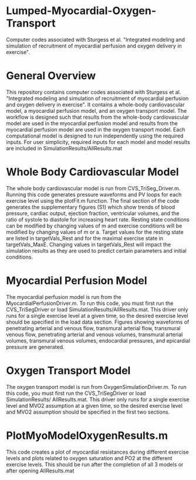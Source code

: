 # Lumped-Myocardial-Oxygen-Transport
Computer codes associated with Sturgess et al. "Integrated modeling and simulation of recruitment of myocardial perfusion and oxygen delivery in exercise".

# General Overview
This repository contains computer codes associated with Sturgess et al. "Integrated modeling and simulation of recruitment of myocardial perfusion and oxygen delivery in exercise". It contains a whole-body cardiovascular model, a myocardial perfusion model, and an oxygen transport model. The workflow is designed such that results from the whole-body cardiovascular model are used in the myocardial perfusion model and results from the myocardial perfusion model are used in the oxygen transport model. Each computational model is designed to run independently using the required inputs. For user simplicity, required inputs for each model and model results are included in SimulationResults/AllResults.mat 

# Whole Body Cardiovascular Model
The whole body cardiovascular model is run from CVS_TriSeg_Driver.m. Running this code generates pressure waveforms and PV loops for each exercise level using the plotFit.m function. The final section of the code generates the supplementary figures (S1) which show trends of blood pressure, cardiac output, ejection fraction, ventricular volumes, and the ratio of systole to diastole for increasing heart rate. Resting state conditions can be modified by changing values of m and exercise conditions will be modified by changing values of m or a. 
Target values for the resting state are listed in targetVals_Rest and for the maximal exercise state in targetVals_MaxE. Changing values in targetVals_Rest will impact the simulation results as they are used to predict certain parameters and initial conditions.

# Myocardial Perfusion Model
The myocardial perfusion model is run from the MyocardialPerfusionDriver.m. To run this code, you must first run the CVS_TriSegDriver or load SimulationResults/AllResults.mat. This driver only runs for a single exercise level at a given time, so the desired exercise level should be specified in the load data section. Figures showing waveforms of penetrating arterial and venous flow, transmural arterial flow, transmural venous flow, penetrating arterial and venous volumes, transmural arterial volumes, transmural venous volumes, endocardial pressures, and epicardial pressure are generated. 

# Oxygen Transport Model
The oxygen transport model is run from OxygenSimulationDriver.m. To run this code, you must first run the CVS_TriSegDriver or load SimulationResults/ AllResults.mat. This driver only runs for a single exercise level and MVO2 assumption at a given time, so the desired exercise level and MVO2 assumption should be specified in the first two sections.

# PlotMyoModelOxygenResults.m
This code creates a plot of myocardial resistances during different exercise levels and plots related to oxygen saturation and PO2 at the different exercise levels. This should be run after the completion of all 3 models or after opening AllResults.mat




